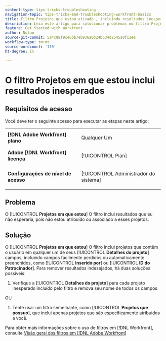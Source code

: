 ```yaml
---
content-type: tips-tricks-troubleshooting
navigation-topic: tips-tricks-and-troubleshooting-workfront-basics
title: Filtro Projetos que estou ativado , incluindo resultados inesperados
description: Leia este artigo para solucionar problemas no filtro Projetos em que estou, incluindo resultados inesperados.
feature: Get Started with Workfront
author: Nolan
source-git-commit: 5a4c98f9ce6bb7eb936a0b24b634d2545a0f13ee
workflow-type: tm+mt
source-wordcount: '170'
ht-degree: 1%

---
```


# O filtro Projetos em que estou inclui resultados inesperados

## Requisitos de acesso

Você deve ter o seguinte acesso para executar as etapas neste artigo:

<table style="table-layout:auto"> 
 <col> 
 <col> 
 <tbody> 
  <tr> 
   <td role="rowheader"><strong>[!DNL Adobe Workfront] plano</strong></td> 
   <td> <p>Qualquer Um</p> </td> 
  </tr> 
  <tr> 
   <td role="rowheader"><strong>Adobe [!DNL Workfront] licença</strong></td> 
   <td> <p>[!UICONTROL Plan] </p> </td> 
  </tr> 
  <tr> 
   <td role="rowheader"><strong>Configurações de nível de acesso</strong></td> 
   <td> <p>[!UICONTROL Administrador do sistema]</p> </td> 
  </tr> 
 </tbody> 
</table>

## Problema

O [!UICONTROL **Projetos em que estou**] O filtro inclui resultados que eu não esperaria, pois não estou atribuído ou associado a esses projetos.

## Solução

O [!UICONTROL **Projetos em que estou**] O filtro inclui projetos que contêm o usuário em qualquer um de seus [!UICONTROL **Detalhes do projeto**] campos, incluindo campos facilmente perdidos ou automaticamente preenchidos, como [!UICONTROL **Inserido por**] ou [!UICONTROL **ID do Patrocinador**]. Para remover resultados indesejados, há duas soluções possíveis:

1. Verifique a [!UICONTROL **Detalhes do projeto**] para cada projeto inesperado incluído pelo filtro e remova seu nome de todos os campos.

OU

1. Tente usar um filtro semelhante, como [!UICONTROL **Projetos que possuo**], que inclui apenas projetos que são especificamente atribuídos a você.

Para obter mais informações sobre o uso de filtros em [!DNL Workfront], consulte [Visão geral dos filtros em [!DNL Adobe Workfront]](/help/quicksilver/reports-and-dashboards/reports/reporting-elements/filters-overview.md)